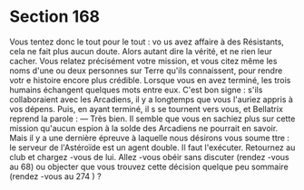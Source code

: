 # Section 168

Vous tentez donc le tout pour le tout : vo us avez affaire à des
Résistants, cela ne fait plus aucun doute. Alors autant dire la
vérité, et ne rien leur cacher. Vous relatez précisément votre
mission, et vous citez même les noms d'une ou deux personnes
sur Terre qu'ils connaissent, pour rendre votr e histoire encore
plus crédible. Lorsque vous en avez terminé, les trois humains
échangent quelques mots entre eux. C'est bon signe : s'ils
collaboraient avec les Arcadiens, il y a longtemps que vous
l'auriez appris à vos dépens. Puis, en ayant terminé, il s se
tournent vers vous, et Bellatrix reprend la parole : — Très bien. Il
semble que vous en sachiez plus sur cette mission qu'aucun
espion à la solde des Arcadiens ne pourrait en savoir. Mais il y a
une dernière épreuve à laquelle nous désirons vous soume ttre : le
serveur de l'Astéroïde est un agent double. Il faut l'exécuter.
Retournez au club et chargez -vous de lui. Allez -vous obéir sans
discuter (rendez -vous au 68) ou objecter que vous trouvez cette
décision quelque peu sommaire  (rendez -vous au 274 ) ?